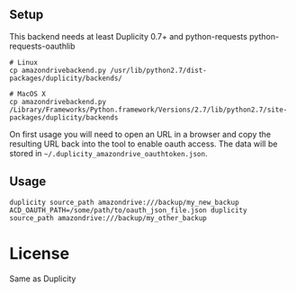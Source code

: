 
## Setup

This backend needs at least Duplicity 0.7+ and python-requests python-requests-oauthlib


```
# Linux
cp amazondrivebackend.py /usr/lib/python2.7/dist-packages/duplicity/backends/

# MacOS X
cp amazondrivebackend.py /Library/Frameworks/Python.framework/Versions/2.7/lib/python2.7/site-packages/duplicity/backends
```

On first usage you will need to open an URL in a browser and copy the resulting URL back into the tool to enable oauth access. The data will be stored in `~/.duplicity_amazondrive_oauthtoken.json`.


## Usage
```
duplicity source_path amazondrive:///backup/my_new_backup
ACD_OAUTH_PATH=/some/path/to/oauth_json_file.json duplicity source_path amazondrive:///backup/my_other_backup
```

# License

Same as Duplicity
